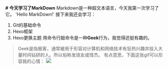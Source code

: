 **# 今天学习了MarkDown**
Markdown是一种超文本语言，今天我第一次学习了它。
'Hello MarkDown!'
接下来我还会学习：
1. Git的基础命令
1. Hexo框架
1. Hexo更换主题
用命令行敲命令是一种**Geek**行为，我觉得还挺有趣的。
> Geek是指极客，通常被用于形容对计算机和网络技术有狂热兴趣并投入大量时间钻研的人。所以俗称发烧友或怪杰。
有点意思，下面这张gif可以形容我的心情：
![](https://qgt-style.oss-cn-hangzhou.aliyuncs.com/newcoursep4/g1/g1-2-2/tenor.gif)

